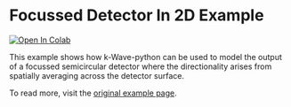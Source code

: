 # Focussed Detector In 2D Example

[![Open In Colab](https://colab.research.google.com/assets/colab-badge.svg)](https://colab.research.google.com/github/waltsims/k-wave-python/blob/master/examples/sd_focussed_detector_2D/sd_focussed_detector_2D.ipynb)

This example shows how k-Wave-python can be used to model the output of a focussed semicircular detector where the directionality arises from spatially averaging across the detector surface.

To read more, visit the [original example page](http://www.k-wave.org/documentation/example_sd_focussed_detector_2D.php).

